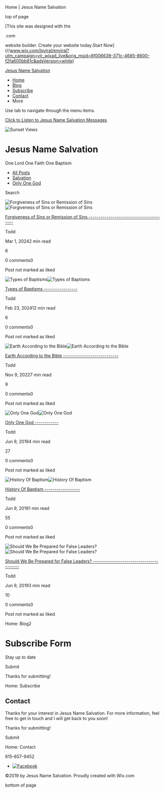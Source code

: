 Home | Jesus Name Salvation









top of page

[This site was designed with the

.com

website builder. Create your website today.Start Now](//www.wix.com/lpviral/enviral?utm_campaign=vir_wixad_live&orig_msid=6f006639-371c-4685-8600-f2fa600bb81c&adsVersion=white)

[Jesus Name Salvation](https://todd30110.wixsite.com/jesusnamesalvation)

* [Home](https://todd30110.wixsite.com/jesusnamesalvation)
* [Blog](https://todd30110.wixsite.com/jesusnamesalvation)
* [Subscribe](https://todd30110.wixsite.com/jesusnamesalvation)
* [Contact](https://todd30110.wixsite.com/jesusnamesalvation)
* More

Use tab to navigate through the menu items.

[Click to Listen to Jesus Name Salvation Messages](https://on.soundcloud.com/4sVSb)

![Sunset Views](https://static.wixstatic.com/media/475085e58f114b0186bd091c430cdc69.jpg/v1/fill/w_147,h_98,al_c,q_80,usm_0.66_1.00_0.01,blur_2,enc_avif,quality_auto/475085e58f114b0186bd091c430cdc69.jpg)

Jesus Name Salvation
====================

One Lord One Faith One Baptism

* [All Posts](https://todd30110.wixsite.com/jesusnamesalvation)
* [Salvation](https://todd30110.wixsite.com/jesusnamesalvation/home/categories/salvation)
* [Only One God](https://todd30110.wixsite.com/jesusnamesalvation/home/categories/only-one-god)

Search

![Forgiveness of Sins or Remission of Sins](https://static.wixstatic.com/media/1eb4de_5bf426d8092744ecbcd39d7f493e7531~mv2.webp/v1/fill/w_250,h_250,al_c,q_30,blur_30,enc_avif,quality_auto/1eb4de_5bf426d8092744ecbcd39d7f493e7531~mv2.webp)![Forgiveness of Sins or Remission of Sins](https://static.wixstatic.com/media/1eb4de_5bf426d8092744ecbcd39d7f493e7531~mv2.webp/v1/fill/w_454,h_454,al_c,q_90,enc_avif,quality_auto/1eb4de_5bf426d8092744ecbcd39d7f493e7531~mv2.webp)

[Forgiveness of Sins or Remission of Sins
----------------------------------------](https://todd30110.wixsite.com/jesusnamesalvation/post/forgiveness-of-sins-or-remission-of-sins)

Todd

Mar 1, 20242 min read

6

0 comments0

Post not marked as liked

![Types of Baptisms](https://static.wixstatic.com/media/1eb4de_05778fc69d184c1fa9f8fd2cf9f713b8~mv2.webp/v1/fill/w_250,h_250,al_c,q_30,blur_30,enc_avif,quality_auto/1eb4de_05778fc69d184c1fa9f8fd2cf9f713b8~mv2.webp)![Types of Baptisms](https://static.wixstatic.com/media/1eb4de_05778fc69d184c1fa9f8fd2cf9f713b8~mv2.webp/v1/fill/w_454,h_454,al_c,q_90,enc_avif,quality_auto/1eb4de_05778fc69d184c1fa9f8fd2cf9f713b8~mv2.webp)

[Types of Baptisms
-----------------](https://todd30110.wixsite.com/jesusnamesalvation/post/types-of-baptisms)

Todd

Feb 23, 202412 min read

6

0 comments0

Post not marked as liked

![Earth According to the Bible](https://static.wixstatic.com/media/1eb4de_b40f514aa98e40d2ae8cb465f34dc8fa~mv2.png/v1/fill/w_250,h_250,fp_0.50_0.50,q_35,blur_30,enc_avif,quality_auto/1eb4de_b40f514aa98e40d2ae8cb465f34dc8fa~mv2.webp)![Earth According to the Bible](https://static.wixstatic.com/media/1eb4de_b40f514aa98e40d2ae8cb465f34dc8fa~mv2.png/v1/fill/w_454,h_454,fp_0.50_0.50,q_95,enc_avif,quality_auto/1eb4de_b40f514aa98e40d2ae8cb465f34dc8fa~mv2.webp)

[Earth According to the Bible
----------------------------](https://todd30110.wixsite.com/jesusnamesalvation/post/earth-according-to-the-bible)

Todd

Nov 9, 20227 min read

9

0 comments0

Post not marked as liked

![Only One God](https://static.wixstatic.com/media/1eb4de_6655690a65e44f139358cf1ee2d59117~mv2.webp/v1/fill/w_250,h_250,al_c,q_30,blur_30,enc_avif,quality_auto/1eb4de_6655690a65e44f139358cf1ee2d59117~mv2.webp)![Only One God](https://static.wixstatic.com/media/1eb4de_6655690a65e44f139358cf1ee2d59117~mv2.webp/v1/fill/w_454,h_454,al_c,q_90,enc_avif,quality_auto/1eb4de_6655690a65e44f139358cf1ee2d59117~mv2.webp)

[Only One God
------------](https://todd30110.wixsite.com/jesusnamesalvation/post/only-one-god)

Todd

Jun 9, 20194 min read

27

0 comments0

Post not marked as liked

![History Of Baptism](https://static.wixstatic.com/media/1eb4de_ecc69086590d47a0a6977f14aa5a31e4~mv2.jpg/v1/fill/w_341,h_250,fp_0.50_0.50,q_30,blur_30,enc_avif,quality_auto/1eb4de_ecc69086590d47a0a6977f14aa5a31e4~mv2.webp)![History Of Baptism](https://static.wixstatic.com/media/1eb4de_ecc69086590d47a0a6977f14aa5a31e4~mv2.jpg/v1/fill/w_454,h_333,fp_0.50_0.50,q_90,enc_avif,quality_auto/1eb4de_ecc69086590d47a0a6977f14aa5a31e4~mv2.webp)

[History Of Baptism
------------------](https://todd30110.wixsite.com/jesusnamesalvation/post/history-of-baptism)

Todd

Jun 9, 20191 min read

55

0 comments0

Post not marked as liked

![Should We Be Prepared for False Leaders?](https://static.wixstatic.com/media/1eb4de_55e6d10968374b6b82f20c316e959763~mv2.webp/v1/fill/w_250,h_250,al_c,q_30,blur_30,enc_avif,quality_auto/1eb4de_55e6d10968374b6b82f20c316e959763~mv2.webp)![Should We Be Prepared for False Leaders?](https://static.wixstatic.com/media/1eb4de_55e6d10968374b6b82f20c316e959763~mv2.webp/v1/fill/w_454,h_454,al_c,q_90,enc_avif,quality_auto/1eb4de_55e6d10968374b6b82f20c316e959763~mv2.webp)

[Should We Be Prepared for False Leaders?
----------------------------------------](https://todd30110.wixsite.com/jesusnamesalvation/post/should-we-be-prepared-for-false-leaders)

Todd

Jun 9, 20193 min read

10

0 comments0

Post not marked as liked

Home: Blog2

Subscribe Form
==============

Stay up to date

Submit

Thanks for submitting!

Home: Subscribe

Contact
-------

Thanks for your interest in Jesus Name Salvation. For more information, feel free to get in touch and I will get back to you soon!

Thanks for submitting!

Submit

Home: Contact

615-657-9452

* [![Facebook](https://static.wixstatic.com/media/e316f544f9094143b9eac01f1f19e697.png/v1/fill/w_20,h_20,al_c,q_85,usm_0.66_1.00_0.01,enc_avif,quality_auto/e316f544f9094143b9eac01f1f19e697.png)](https://www.facebook.com/profile.php?id=100085466396844)

©2019 by Jesus Name Salvation. Proudly created with Wix.com

bottom of page
